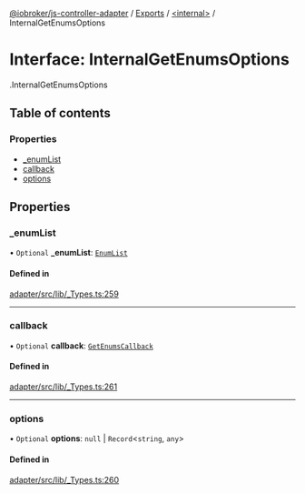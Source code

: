 [@iobroker/js-controller-adapter](../README.md) / [Exports](../modules.md) / [<internal\>](../modules/internal_.md) / InternalGetEnumsOptions

# Interface: InternalGetEnumsOptions

[<internal>](../modules/internal_.md).InternalGetEnumsOptions

## Table of contents

### Properties

- [\_enumList](internal_.InternalGetEnumsOptions.md#_enumlist)
- [callback](internal_.InternalGetEnumsOptions.md#callback)
- [options](internal_.InternalGetEnumsOptions.md#options)

## Properties

### \_enumList

• `Optional` **\_enumList**: [`EnumList`](../modules/internal_.md#enumlist)

#### Defined in

[adapter/src/lib/_Types.ts:259](https://github.com/ioBroker/ioBroker.js-controller/blob/0a61af83/packages/adapter/src/lib/_Types.ts#L259)

___

### callback

• `Optional` **callback**: [`GetEnumsCallback`](../modules/internal_.md#getenumscallback)

#### Defined in

[adapter/src/lib/_Types.ts:261](https://github.com/ioBroker/ioBroker.js-controller/blob/0a61af83/packages/adapter/src/lib/_Types.ts#L261)

___

### options

• `Optional` **options**: ``null`` \| `Record`<`string`, `any`\>

#### Defined in

[adapter/src/lib/_Types.ts:260](https://github.com/ioBroker/ioBroker.js-controller/blob/0a61af83/packages/adapter/src/lib/_Types.ts#L260)

